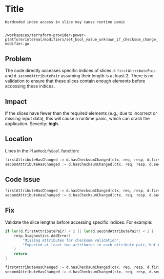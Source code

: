 # Title

`Hardcoded index access in slice may cause runtime panic`

##

`/workspaces/terraform-provider-power-platform/internal/modifiers/set_bool_value_unknown_if_checksum_change_modifier.go`

## Problem

The code directly accesses specific indices of slices `d.firstAttributePair` and `d.secondAttributePair` assuming their length is at least 2. There is no validation to ensure that these slices contain enough elements before accessing these indices.

## Impact

If the slices have fewer than the required elements (e.g., due to incorrect or missing input data), this will cause a runtime panic, which can crash the application. Severity: **high**.

## Location

Lines in the `PlanModifyBool` function:

```go
firstAttributeHasChanged := d.hasChecksumChanged(ctx, req, resp, d.firstAttributePair[0], d.firstAttributePair[1])
secondAttributeHasChanged := d.hasChecksumChanged(ctx, req, resp, d.secondAttributePair[0], d.secondAttributePair[1])
```

## Code Issue

```go
firstAttributeHasChanged := d.hasChecksumChanged(ctx, req, resp, d.firstAttributePair[0], d.firstAttributePair[1])
secondAttributeHasChanged := d.hasChecksumChanged(ctx, req, resp, d.secondAttributePair[0], d.secondAttributePair[1])
```

## Fix

Validate the slice lengths before accessing specific indices. For example:

```go
if len(d.firstAttributePair) < 2 || len(d.secondAttributePair) < 2 {
    resp.Diagnostics.AddError(
        "Missing attributes for checksum validation",
        "Expected at least two attributes in each attribute pair, but got fewer.",
    )
    return
}

firstAttributeHasChanged := d.hasChecksumChanged(ctx, req, resp, d.firstAttributePair[0], d.firstAttributePair[1])
secondAttributeHasChanged := d.hasChecksumChanged(ctx, req, resp, d.secondAttributePair[0], d.secondAttributePair[1])
```

